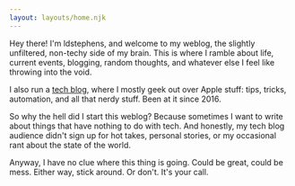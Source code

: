```yaml
---
layout: layouts/home.njk
---
```


<div class="illo-container"></div>

Hey there! I'm ldstephens, and welcome to my weblog, the slightly unfiltered, non-techy side of my brain. This is where I ramble about life, current events, blogging, random thoughts, and whatever else I feel like throwing into the void.

I also run a [tech blog](https://ldstephens.net), where I mostly geek out over Apple stuff: tips, tricks, automation, and all that nerdy stuff. Been at it since 2016.

So why the hell did I start this weblog? Because sometimes I want to write about things that have nothing to do with tech. And honestly, my tech blog audience didn't sign up for hot takes, personal stories, or my occasional rant about the state of the world.

Anyway, I have no clue where this thing is going. Could be great, could be mess. Either way, stick around. Or don't. It's your call.
